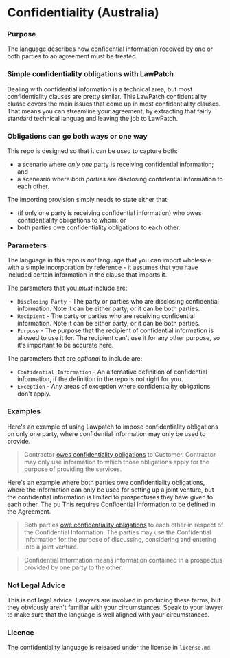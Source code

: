 # Confidentiality (Australia)

### Purpose
The language describes how confidential information received by one or both parties to an agreement must be treated.

### Simple confidentiality obligations with LawPatch
Dealing with confidential information is a technical area, but most confidentiality clauses are pretty similar. This LawPatch confidentiality cluase covers the main issues that come up in most confidentiality clauses. That means you can streamline your agreement, by extracting that fairly standard technical languag and leaving the job to LawPatch.

### Obligations can go both ways or one way
This repo is designed so that it can be used to capture both:
- a scenario where *only one* party is receiving confidential information; and
- a sceneario where *both parties* are disclosing confidential information to each other.

The importing provision simply needs to state either that:
- (if only one party is receiving confidential information) who owes confidentiality obligations to whom; or
- both parties owe confidentiality obligations to each other.

### Parameters 
The language in this repo is *not* language that you can import wholesale with a simple incorporation by reference - it assumes that you have included certain information in the clause that imports it.

The parameters that you *must* include are: 
- `Disclosing Party` - The party or parties who are disclosing confidential information. Note it can be either party, or it can be both parties.
- `Recipient` - The party or parties who are receiving confidential information. Note it can be either party, or it can be both parties.
- `Purpose` - The purpose that the recipient of confidential information is allowed to use it for. The recipient can't use it for any other purpose, so it's important to be accurate here.

The parameters that are *optional* to include are:
- `Confidential Information` - An alternative definition of confidential information, if the definition in the repo is not right for you.
- `Exception` - Any areas of exception where confidentiality obligations don't apply.

### Examples

Here's an example of using Lawpatch to impose confidentiality obligations on only one party, where confidential information may only be used to provide.  

> Contractor <a href="https://github.com/lawpatch/au-confidentiality/[INSERT REMAINDER HERE]" target="_blank">owes confidentiality obligations</a> to Customer. Contractor may only use information to which those obligations apply for the purpose of providing the services.

Here's an example where both parties owe confidentiality obligations, where the information can only be used for setting up a joint venture, but the confidential information is limited to prospectuses they have given to each other. The pu This requires Confidential Information to be defined in the Agreement.

> Both parties <a href="https://github.com/lawpatch/au-confidentiality/[INSERT REMAINDER HERE]" target="_blank">owe confidentiality obligations</a> to each other in respect of the Confidential Information. The parties may use the Confidential Information for the purpose of discussing, considering and entering into a joint venture.

> Confidential Information means information contained in a prospectus provided by one party to the other.

### Not Legal Advice

This is not legal advice.  Lawyers are involved in producing these terms, but they obviously aren't familiar with your circumstances.  Speak to your lawyer to make sure that the language is well aligned with your circumstances.

### Licence

The confidentiality language is released under the license in `license.md`.
